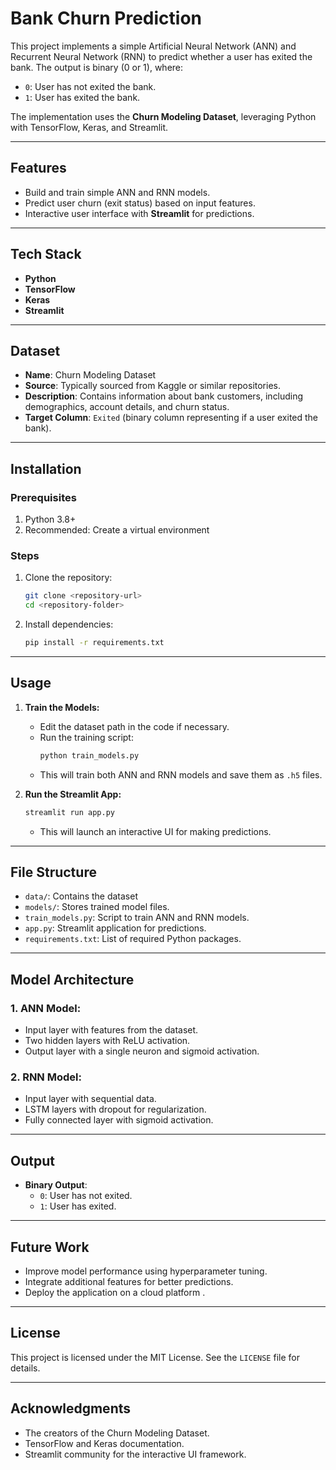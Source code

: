# Bank Churn Prediction

This project implements a simple Artificial Neural Network (ANN) and Recurrent Neural Network (RNN) to predict whether a user has exited the bank. The output is binary (0 or 1), where:
- `0`: User has not exited the bank.
- `1`: User has exited the bank.

The implementation uses the **Churn Modeling Dataset**, leveraging Python with TensorFlow, Keras, and Streamlit.

---

## Features
- Build and train simple ANN and RNN models.
- Predict user churn (exit status) based on input features.
- Interactive user interface with **Streamlit** for predictions.

---

## Tech Stack
- **Python**
- **TensorFlow**
- **Keras**
- **Streamlit**

---

## Dataset
- **Name**: Churn Modeling Dataset
- **Source**: Typically sourced from Kaggle or similar repositories.
- **Description**: Contains information about bank customers, including demographics, account details, and churn status.
- **Target Column**: `Exited` (binary column representing if a user exited the bank).

---

## Installation
### Prerequisites
1. Python 3.8+
2. Recommended: Create a virtual environment

### Steps
1. Clone the repository:
   ```bash
   git clone <repository-url>
   cd <repository-folder>
   ```
2. Install dependencies:
   ```bash
   pip install -r requirements.txt
   ```

---

## Usage
1. **Train the Models:**
   - Edit the dataset path in the code if necessary.
   - Run the training script:
     ```bash
     python train_models.py
     ```
   - This will train both ANN and RNN models and save them as `.h5` files.

2. **Run the Streamlit App:**
   ```bash
   streamlit run app.py
   ```
   - This will launch an interactive UI for making predictions.

---

## File Structure
- `data/`: Contains the dataset 
- `models/`: Stores trained model files.
- `train_models.py`: Script to train ANN and RNN models.
- `app.py`: Streamlit application for predictions.
- `requirements.txt`: List of required Python packages.

---

## Model Architecture
### 1. **ANN Model:**
   - Input layer with features from the dataset.
   - Two hidden layers with ReLU activation.
   - Output layer with a single neuron and sigmoid activation.

### 2. **RNN Model:**
   - Input layer with sequential data.
   - LSTM layers with dropout for regularization.
   - Fully connected layer with sigmoid activation.

---

## Output
- **Binary Output**:
  - `0`: User has not exited.
  - `1`: User has exited.

---

## Future Work
- Improve model performance using hyperparameter tuning.
- Integrate additional features for better predictions.
- Deploy the application on a cloud platform .

---

## License
This project is licensed under the MIT License. See the `LICENSE` file for details.

---

## Acknowledgments
- The creators of the Churn Modeling Dataset.
- TensorFlow and Keras documentation.
- Streamlit community for the interactive UI framework.

